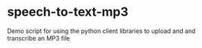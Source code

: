 # speech-to-text-mp3
Demo script for using the python client libraries to upload and and transcribe an MP3 file
